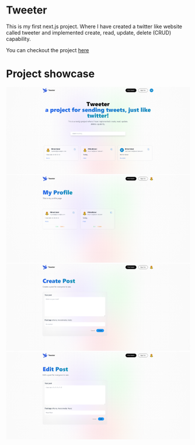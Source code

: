 # Tweeter
This is my first next.js project. Where I have created a twitter like website called tweeter and implemented create, read, update, delete (CRUD) capability.

You can checkout the project [here](https://tweeter-black.vercel.app/)

# Project showcase
![Tweeter Homepage](https://github.com/MikkelHebel/tweeter/blob/main/pictures/Tweeter%20Frontpage.png)
![Tweeter Profile](https://github.com/MikkelHebel/tweeter/blob/main/pictures/Tweeter%20My%20Profile.png)
![Tweeter Create Post](https://github.com/MikkelHebel/tweeter/blob/main/pictures/Tweeter%20Create%20Post.png)
![Tweeter Edit Post](https://github.com/MikkelHebel/tweeter/blob/main/pictures/Tweeter%20Edit%20Post.png)